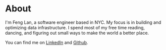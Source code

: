 # About

I'm Feng Lan, a software engineer based in NYC. My focus is in building and optimizing data infrastructure. I spend most of my free time reading, dancing, and figuring out small ways to make the world a better place.

You can find me on [LinkedIn](https://www.linkedin.com/in/fenglan/) and [Github](https://github.com/hfenglan).
